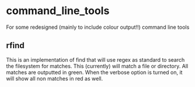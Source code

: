 # command_line_tools
For some redesigned (mainly to include colour output!!) command line tools 

## rfind
This is an implementation of find that will use regex as standard to search the filesystem for matches. This (currently) will match a file or directory. All matches are outputted in green. When the verbose option is turned on, it will show all non matches in red as well. 
